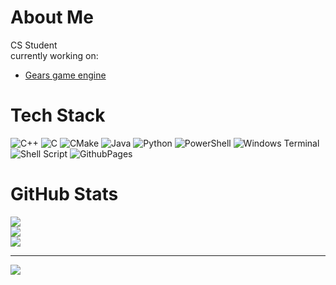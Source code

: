 # About Me

CS Student  
currently working on:  

- [Gears game engine](https://github.com/RickIsGone/Gears-game-engine)

# Tech Stack

![C++](https://img.shields.io/badge/c++-%2300599C.svg?style=flat&logo=c%2B%2B&logoColor=white) ![C](https://img.shields.io/badge/c-%2300599C.svg?style=flat&logo=c&logoColor=white) ![CMake](https://img.shields.io/badge/CMake-%23008FBA.svg?style=flat&logo=cmake&logoColor=white) ![Java](https://img.shields.io/badge/java-%23ED8B00.svg?style=flat&logo=openjdk&logoColor=white) ![Python](https://img.shields.io/badge/python-3670A0?style=flat&logo=python&logoColor=ffdd54) ![PowerShell](https://img.shields.io/badge/PowerShell-%235391FE.svg?style=flat&logo=powershell&logoColor=white) ![Windows Terminal](https://img.shields.io/badge/Windows%20Terminal-%234D4D4D.svg?style=flat&logo=windows-terminal&logoColor=white) ![Shell Script](https://img.shields.io/badge/shell_script-%23121011.svg?style=flat&logo=gnu-bash&logoColor=white) ![GithubPages](https://img.shields.io/badge/github%20pages-121013?style=flat&logo=github&logoColor=white)

# GitHub Stats

![](https://github-readme-stats.vercel.app/api?username=RickIsGone&theme=dark&hide_border=false&include_all_commits=true&count_private=true)  
![](https://github-readme-streak-stats.herokuapp.com/?user=RickIsGone&theme=dark&hide_border=false)  
![](https://github-readme-stats.vercel.app/api/top-langs/?username=RickIsGone&theme=dark&hide_border=false&include_all_commits=true&count_private=true&layout=compact)

---
[![](https://visitcount.itsvg.in/api?id=RickIsGone&icon=2&color=2)](https://visitcount.itsvg.in)
